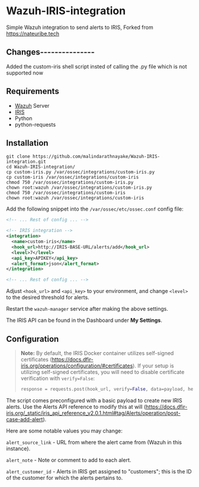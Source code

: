 # Wazuh-IRIS-integration
Simple Wazuh integration to send alerts to IRIS, Forked from https://nateuribe.tech

## Changes---------------

Added the custom-iris shell script insted of calling the .py file which is not supported now 

## Requirements
- [Wazuh](https://github.com/wazuh/wazuh) Server
- [IRIS](https://github.com/dfir-iris/iris-web)
- Python
- python-requests

## Installation
```
git clone https://github.com/malindarathnayake/Wazuh-IRIS-integration.git
cd Wazuh-IRIS-integration/
cp custom-iris.py /var/ossec/integrations/custom-iris.py
cp custom-iris /var/ossec/integrations/custom-iris
chmod 750 /var/ossec/integrations/custom-iris.py
chown root:wazuh /var/ossec/integrations/custom-iris.py
chmod 750 /var/ossec/integrations/custom-iris
chown root:wazuh /var/ossec/integrations/custom-iris
```
Add the following snippet into the `/var/ossec/etc/ossec.conf` config file:
```xml
<!-- ... Rest of config ... -->

<!-- IRIS integration -->
<integration>
  <name>custom-iris</name>
  <hook_url>http://IRIS-BASE-URL/alerts/add</hook_url>
  <level>7</level>
  <api_key>APIKEY</api_key>
  <alert_format>json</alert_format>
</integration>

<!-- ... Rest of config ... -->
```
Adjust `<hook_url>` and `<api_key>` to your environment, and change `<level>` to the desired threshold for alerts.

Restart the `wazuh-manager` service after making the above settings.

The IRIS API can be found in the Dashboard under **My Settings**.

## Configuration
> **Note:** By default, the IRIS Docker container utilizes self-signed certificates (https://docs.dfir-iris.org/operations/configuration/#certificates).
> If your setup is utilizing self-signed certificates, you will need to disable certificate verification with `verify=False`:
> ```python
> response = requests.post(hook_url, verify=False, data=payload, headers={"Authorization": "Bearer " + api_key, "content-type": "application/json"})
> ```

The script comes preconfigured with a basic payload to create new IRIS alerts.
Use the Alerts API reference to modify this at will (https://docs.dfir-iris.org/_static/iris_api_reference_v2.0.1.html#tag/Alerts/operation/post-case-add-alert).

Here are some notable values you may change:

`alert_source_link` - URL from where the alert came from (Wazuh in this instance).

`alert_note` - Note or comment to add to each alert.

`alert_customer_id` - Alerts in IRIS get assigned to "customers"; this is the ID of the customer for which the alerts pertains to.
